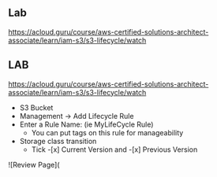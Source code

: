 ## Lab 
https://acloud.guru/course/aws-certified-solutions-architect-associate/learn/iam-s3/s3-lifecycle/watch

## LAB
https://acloud.guru/course/aws-certified-solutions-architect-associate/learn/iam-s3/s3-lifecycle/watch

* S3 Bucket
* Management -> Add Lifecycle Rule
* Enter a Rule Name: (ie MyLifeCycle Rule)
  * You can put tags on this rule for manageability
* Storage class transition 
  * Tick -[x] Current Version and -[x] Previous Version

![Review Page](
